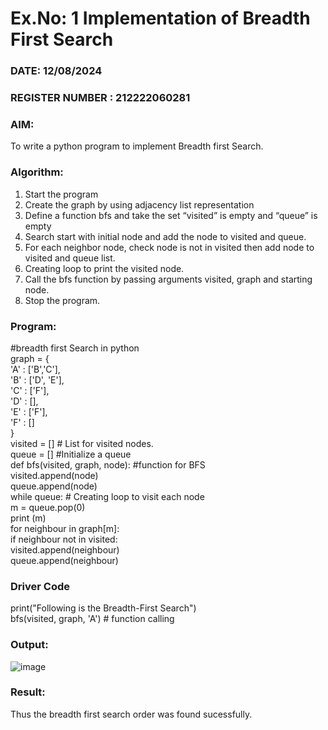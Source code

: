 # Ex.No: 1  Implementation of Breadth First Search 
### DATE:  12/08/2024                                                                          
### REGISTER NUMBER : 212222060281
### AIM: 
To write a python program to implement Breadth first Search. 
### Algorithm:
1. Start the program
2. Create the graph by using adjacency list representation
3. Define a function bfs and take the set “visited” is empty and “queue” is empty
4. Search start with initial node and add the node to visited and queue.
5. For each neighbor node, check node is not in visited then add node to visited and queue list.
6.  Creating loop to print the visited node.
7.   Call the bfs function by passing arguments visited, graph and starting node.
8.   Stop the program.
### Program:
#breadth first Search in python </br>
graph = {</br>
 'A' : ['B','C'],</br>
 'B' : ['D', 'E'],</br>
 'C' : ['F'],</br>
 'D' : [],</br>
 'E' : ['F'],</br>
 'F' : []</br>
 }</br>
visited = [] # List for visited nodes.</br>
queue = []     #Initialize a queue</br>
def bfs(visited, graph, node): #function for BFS</br>
    visited.append(node)</br>
    queue.append(node)</br>
    while queue:          # Creating loop to visit each node</br>
        m = queue.pop(0)</br>
        print (m)</br>
        for neighbour in graph[m]:</br>
            if neighbour not in visited:</br>
                visited.append(neighbour)</br>
                queue.append(neighbour)</br>

### Driver Code</br>
print("Following is the Breadth-First Search")</br>
bfs(visited, graph, 'A')    # function calling</br>



### Output:

![image](https://github.com/user-attachments/assets/55f43176-ebc2-47e7-859d-d395b518ad86)


### Result:
Thus the breadth first search order was found sucessfully.
